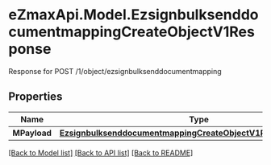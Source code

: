 # eZmaxApi.Model.EzsignbulksenddocumentmappingCreateObjectV1Response
Response for POST /1/object/ezsignbulksenddocumentmapping

## Properties

Name | Type | Description | Notes
------------ | ------------- | ------------- | -------------
**MPayload** | [**EzsignbulksenddocumentmappingCreateObjectV1ResponseMPayload**](EzsignbulksenddocumentmappingCreateObjectV1ResponseMPayload.md) |  | 

[[Back to Model list]](../README.md#documentation-for-models) [[Back to API list]](../README.md#documentation-for-api-endpoints) [[Back to README]](../README.md)

